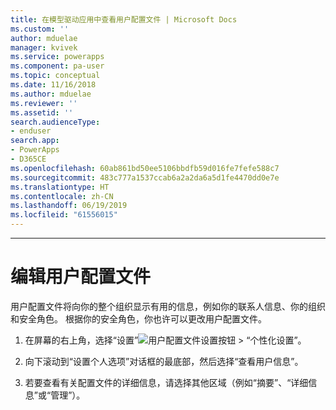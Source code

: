 ```yaml
---
title: 在模型驱动应用中查看用户配置文件 | Microsoft Docs
ms.custom: ''
author: mduelae
manager: kvivek
ms.service: powerapps
ms.component: pa-user
ms.topic: conceptual
ms.date: 11/16/2018
ms.author: mduelae
ms.reviewer: ''
ms.assetid: ''
search.audienceType:
- enduser
search.app:
- PowerApps
- D365CE
ms.openlocfilehash: 60ab861bd50ee5106bbdfb59d016fe7fefe588c7
ms.sourcegitcommit: 483c777a1537ccab6a2a2da6a5d1fe4470dd0e7e
ms.translationtype: HT
ms.contentlocale: zh-CN
ms.lasthandoff: 06/19/2019
ms.locfileid: "61556015"
---
```

---
# <a name="view-your-user-profile"></a>编辑用户配置文件  


用户配置文件将向你的整个组织显示有用的信息，例如你的联系人信息、你的组织和安全角色。 根据你的安全角色，你也许可以更改用户配置文件。  
  
1. 在屏幕的右上角，选择“设置”![用户配置文件设置按钮](media/user-profile-settings-button.gif) > “个性化设置”。  
 
2. 向下滚动到“设置个人选项”对话框的最底部，然后选择“查看用户信息”。  
  
3. 若要查看有关配置文件的详细信息，请选择其他区域（例如“摘要”、“详细信息”或“管理”）。 
  
